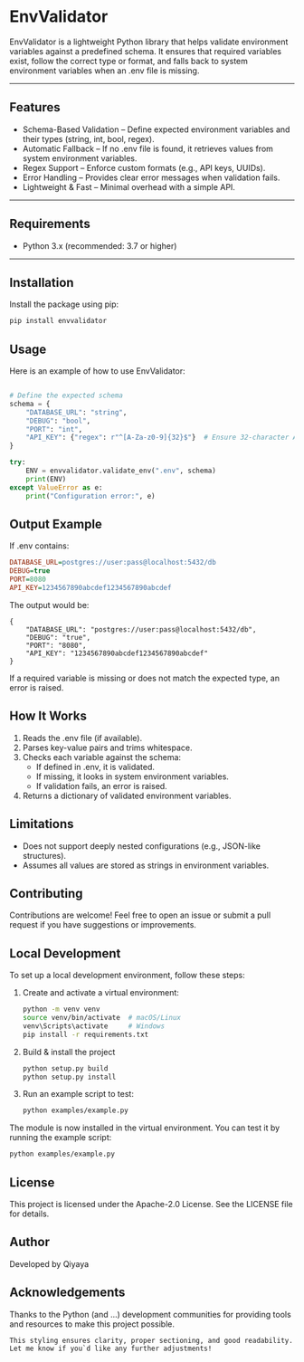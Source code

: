 # EnvValidator

EnvValidator is a lightweight Python library that helps validate environment variables against a predefined schema. It ensures that required variables exist, follow the correct type or format, and falls back to system environment variables when an .env file is missing.

---

## Features

- Schema-Based Validation – Define expected environment variables and their types (string, int, bool, regex).
- Automatic Fallback – If no .env file is found, it retrieves values from system environment variables.
- Regex Support – Enforce custom formats (e.g., API keys, UUIDs).
- Error Handling – Provides clear error messages when validation fails.
- Lightweight & Fast – Minimal overhead with a simple API.

---

## Requirements

- Python 3.x (recommended: 3.7 or higher)

---

## Installation

Install the package using pip:

```bash
pip install envvalidator
```

## Usage
Here is an example of how to use EnvValidator:

```python

# Define the expected schema
schema = {
    "DATABASE_URL": "string",
    "DEBUG": "bool",
    "PORT": "int",
    "API_KEY": {"regex": r"^[A-Za-z0-9]{32}$"}  # Ensure 32-character API key format
}

try:
    ENV = envvalidator.validate_env(".env", schema)
    print(ENV)
except ValueError as e:
    print("Configuration error:", e)
```
## Output Example
If .env contains:
```ini
DATABASE_URL=postgres://user:pass@localhost:5432/db
DEBUG=true
PORT=8080
API_KEY=1234567890abcdef1234567890abcdef
```
The output would be:
```plaintext
{
    "DATABASE_URL": "postgres://user:pass@localhost:5432/db",
    "DEBUG": "true",
    "PORT": "8080",
    "API_KEY": "1234567890abcdef1234567890abcdef"
}
```
If a required variable is missing or does not match the expected type, an error is raised.

## How It Works
1. Reads the .env file (if available).
2. Parses key-value pairs and trims whitespace.
3. Checks each variable against the schema:
    - If defined in .env, it is validated.
    - If missing, it looks in system environment variables.
    - If validation fails, an error is raised.
4. Returns a dictionary of validated environment variables.

## Limitations
- Does not support deeply nested configurations (e.g., JSON-like structures).
- Assumes all values are stored as strings in environment variables.

## Contributing
Contributions are welcome! Feel free to open an issue or submit a pull request if you have suggestions or improvements.

## Local Development
To set up a local development environment, follow these steps:

1. Create and activate a virtual environment:
    ```bash
    python -m venv venv
    source venv/bin/activate  # macOS/Linux
    venv\Scripts\activate     # Windows
    pip install -r requirements.txt
    ```
2. Build & install the project
    ```bash
    python setup.py build
    python setup.py install
    ```
3. Run an example script to test:
    ```bash
    python examples/example.py
    ```
The module is now installed in the virtual environment. You can test it by running the example script:

```bash
python examples/example.py
```


## License
This project is licensed under the Apache-2.0 License. See the LICENSE file for details.

## Author
Developed by Qiyaya

## Acknowledgements
Thanks to the Python (and ...) development communities for providing tools and resources to make this project possible.

```vbnet
This styling ensures clarity, proper sectioning, and good readability. Let me know if you`d like any further adjustments!
```
